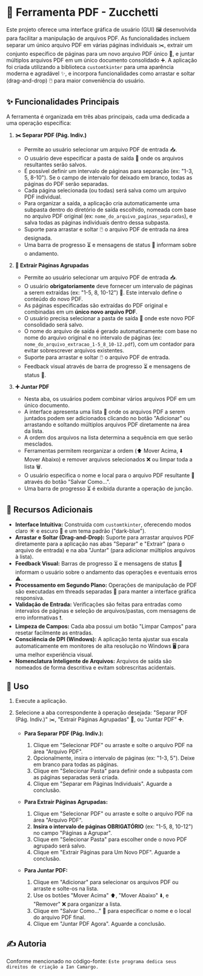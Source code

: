 # 📄 Ferramenta PDF - Zucchetti

Este projeto oferece uma interface gráfica de usuário (GUI) 🖼️ desenvolvida para facilitar a manipulação de arquivos PDF. As funcionalidades incluem separar um único arquivo PDF em várias páginas individuais ✂️, extrair um conjunto específico de páginas para um novo arquivo PDF único 📜, e juntar múltiplos arquivos PDF em um único documento consolidado ➕. A aplicação foi criada utilizando a biblioteca `customtkinter` para uma aparência moderna e agradável ✨, e incorpora funcionalidades como arrastar e soltar (drag-and-drop) 🖱️ para maior conveniência do usuário.

## ✨ Funcionalidades Principais

A ferramenta é organizada em três abas principais, cada uma dedicada a uma operação específica:

1.  **✂️ Separar PDF (Pág. Indiv.)**
    * Permite ao usuário selecionar um arquivo PDF de entrada 📥.
    * O usuário deve especificar a pasta de saída 📁 onde os arquivos resultantes serão salvos.
    * É possível definir um intervalo de páginas para separação (ex: "1-3, 5, 8-10"). Se o campo de intervalo for deixado em branco, todas as páginas do PDF serão separadas.
    * Cada página selecionada (ou todas) será salva como um arquivo PDF individual.
    * Para organizar a saída, a aplicação cria automaticamente uma subpasta dentro do diretório de saída escolhido, nomeada com base no arquivo PDF original (ex: `nome_do_arquivo_paginas_separadas`), e salva todas as páginas individuais dentro dessa subpasta.
    * Suporte para arrastar e soltar 🖱️ o arquivo PDF de entrada na área designada.
    * Uma barra de progresso ⏳ e mensagens de status 💬 informam sobre o andamento.

2.  **📜 Extrair Páginas Agrupadas**
    * Permite ao usuário selecionar um arquivo PDF de entrada 📥.
    * O usuário **obrigatoriamente** deve fornecer um intervalo de páginas a serem extraídas (ex: "1-5, 8, 10-12") 📝. Este intervalo define o conteúdo do novo PDF.
    * As páginas especificadas são extraídas do PDF original e combinadas em um **único novo arquivo PDF**.
    * O usuário precisa selecionar a pasta de saída 📁 onde este novo PDF consolidado será salvo.
    * O nome do arquivo de saída é gerado automaticamente com base no nome do arquivo original e no intervalo de páginas (ex: `nome_do_arquivo_extracao_1-5_8_10-12.pdf`), com um contador para evitar sobrescrever arquivos existentes.
    * Suporte para arrastar e soltar 🖱️ o arquivo PDF de entrada.
    * Feedback visual através de barra de progresso ⏳ e mensagens de status 💬.

3.  **➕ Juntar PDF**
    * Nesta aba, os usuários podem combinar vários arquivos PDF em um único documento.
    * A interface apresenta uma lista 📑 onde os arquivos PDF a serem juntados podem ser adicionados clicando no botão "Adicionar" ou arrastando e soltando múltiplos arquivos PDF diretamente na área da lista.
    * A ordem dos arquivos na lista determina a sequência em que serão mesclados.
    * Ferramentas permitem reorganizar a ordem (⬆️ Mover Acima, ⬇️ Mover Abaixo) e remover arquivos selecionados ❌ ou limpar toda a lista 🗑️.
    * O usuário especifica o nome e local para o arquivo PDF resultante 💾 através do botão "Salvar Como...".
    * Uma barra de progresso ⏳ é exibida durante a operação de junção.

## 🌟 Recursos Adicionais

* **Interface Intuitiva:** Construída com `customtkinter`, oferecendo modos claro ☀️ e escuro 🌙 e um tema padrão ("dark-blue").
* **Arrastar e Soltar (Drag-and-Drop):** Suporte para arrastar arquivos PDF diretamente para a aplicação nas abas "Separar" e "Extrair" (para o arquivo de entrada) e na aba "Juntar" (para adicionar múltiplos arquivos à lista).
* **Feedback Visual:** Barras de progresso ⏳ e mensagens de status 💬 informam o usuário sobre o andamento das operações e eventuais erros ⚠️.
* **Processamento em Segundo Plano:** Operações de manipulação de PDF são executadas em threads separadas 🧵 para manter a interface gráfica responsiva.
* **Validação de Entrada:** Verificações são feitas para entradas como intervalos de páginas e seleção de arquivos/pastas, com mensagens de erro informativas ❗.
* **Limpeza de Campos:** Cada aba possui um botão "Limpar Campos" para resetar facilmente as entradas.
* **Consciência de DPI (Windows):** A aplicação tenta ajustar sua escala automaticamente em monitores de alta resolução no Windows 🖥️ para uma melhor experiência visual.
* **Nomenclatura Inteligente de Arquivos:** Arquivos de saída são nomeados de forma descritiva e evitam sobrescritas acidentais.

## 🚀 Uso

1.  Execute a aplicação.
2.  Selecione a aba correspondente à operação desejada: "Separar PDF (Pág. Indiv.)" ✂️, "Extrair Páginas Agrupadas" 📜, ou "Juntar PDF" ➕.

    * **Para Separar PDF (Pág. Indiv.):**
        1.  Clique em "Selecionar PDF" ou arraste e solte o arquivo PDF na área "Arquivo PDF".
        2.  Opcionalmente, insira o intervalo de páginas (ex: "1-3, 5"). Deixe em branco para todas as páginas.
        3.  Clique em "Selecionar Pasta" para definir onde a subpasta com as páginas separadas será criada.
        4.  Clique em "Separar em Páginas Individuais". Aguarde a conclusão.

    * **Para Extrair Páginas Agrupadas:**
        1.  Clique em "Selecionar PDF" ou arraste e solte o arquivo PDF na área "Arquivo PDF".
        2.  **Insira o intervalo de páginas OBRIGATÓRIO** (ex: "1-5, 8, 10-12") no campo "Páginas a Agrupar".
        3.  Clique em "Selecionar Pasta" para escolher onde o novo PDF agrupado será salvo.
        4.  Clique em "Extrair Páginas para Um Novo PDF". Aguarde a conclusão.

    * **Para Juntar PDF:**
        1.  Clique em "Adicionar" para selecionar os arquivos PDF ou arraste e solte-os na lista.
        2.  Use os botões "Mover Acima" ⬆️, "Mover Abaixo" ⬇️, e "Remover" ❌ para organizar a lista.
        3.  Clique em "Salvar Como..." 💾 para especificar o nome e o local do arquivo PDF final.
        4.  Clique em "Juntar PDF Agora". Aguarde a conclusão.

## ✍️ Autoria

Conforme mencionado no código-fonte: `Este programa dedica seus direitos de criação a Ian Camargo.`
